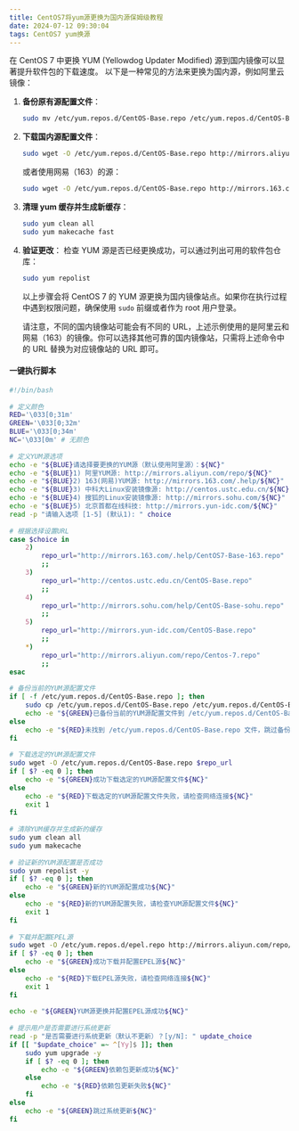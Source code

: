 ```yaml
---
title: CentOS7将yum源更换为国内源保姆级教程
date: 2024-07-12 09:30:04
tags: CentOS7 yum换源
---
```


在 CentOS 7 中更换 YUM (Yellowdog Updater Modified) 源到国内镜像可以显著提升软件包的下载速度。
以下是一种常见的方法来更换为国内源，例如阿里云镜像：

1. **备份原有源配置文件**：
   ```sh
   sudo mv /etc/yum.repos.d/CentOS-Base.repo /etc/yum.repos.d/CentOS-Base.repo.backup
   ```
2. **下载国内源配置文件**：
   ```sh
   sudo wget -O /etc/yum.repos.d/CentOS-Base.repo http://mirrors.aliyun.com/repo/Centos-7.repo
   ```
   
   或者使用网易（163）的源：
   ```sh
   sudo wget -O /etc/yum.repos.d/CentOS-Base.repo http://mirrors.163.com/.help/CentOS7-Base-163.repo
   ```
3. **清理 yum 缓存并生成新缓存**：
   ```sh
   sudo yum clean all
   sudo yum makecache fast
   ```
4. **验证更改**：
检查 YUM 源是否已经更换成功，可以通过列出可用的软件包仓库：
   ```sh
   sudo yum repolist
   ```

	以上步骤会将 CentOS 7 的 YUM 源更换为国内镜像站点。如果你在执行过程中遇到权限问题，确保使用 `sudo` 前缀或者作为 root 用户登录。

	请注意，不同的国内镜像站可能会有不同的 URL，上述示例使用的是阿里云和网易（163）的镜像。你可以选择其他可靠的国内镜像站，只需将上述命令中的 URL 替换为对应镜像站的 URL 即可。

#### 一键执行脚本

```sh
#!/bin/bash
 
# 定义颜色
RED='\033[0;31m'
GREEN='\033[0;32m'
BLUE='\033[0;34m'
NC='\033[0m' # 无颜色
 
# 定义YUM源选项
echo -e "${BLUE}请选择要更换的YUM源（默认使用阿里源）：${NC}"
echo -e "${BLUE}1) 阿里YUM源: http://mirrors.aliyun.com/repo/${NC}"
echo -e "${BLUE}2) 163(网易)YUM源: http://mirrors.163.com/.help/${NC}"
echo -e "${BLUE}3) 中科大Linux安装镜像源: http://centos.ustc.edu.cn/${NC}"
echo -e "${BLUE}4) 搜狐的Linux安装镜像源: http://mirrors.sohu.com/${NC}"
echo -e "${BLUE}5) 北京首都在线科技: http://mirrors.yun-idc.com/${NC}"
read -p "请输入选项 [1-5] (默认1): " choice
 
# 根据选择设置URL
case $choice in
    2)
        repo_url="http://mirrors.163.com/.help/CentOS7-Base-163.repo"
        ;;
    3)
        repo_url="http://centos.ustc.edu.cn/CentOS-Base.repo"
        ;;
    4)
        repo_url="http://mirrors.sohu.com/help/CentOS-Base-sohu.repo"
        ;;
    5)
        repo_url="http://mirrors.yun-idc.com/CentOS-Base.repo"
        ;;
    *)
        repo_url="http://mirrors.aliyun.com/repo/Centos-7.repo"
        ;;
esac
 
# 备份当前的YUM源配置文件
if [ -f /etc/yum.repos.d/CentOS-Base.repo ]; then
    sudo cp /etc/yum.repos.d/CentOS-Base.repo /etc/yum.repos.d/CentOS-Base.repo.bak
    echo -e "${GREEN}已备份当前的YUM源配置文件到 /etc/yum.repos.d/CentOS-Base.repo.bak${NC}"
else
    echo -e "${RED}未找到 /etc/yum.repos.d/CentOS-Base.repo 文件，跳过备份步骤${NC}"
fi
 
# 下载选定的YUM源配置文件
sudo wget -O /etc/yum.repos.d/CentOS-Base.repo $repo_url
if [ $? -eq 0 ]; then
    echo -e "${GREEN}成功下载选定的YUM源配置文件${NC}"
else
    echo -e "${RED}下载选定的YUM源配置文件失败，请检查网络连接${NC}"
    exit 1
fi
 
# 清除YUM缓存并生成新的缓存
sudo yum clean all
sudo yum makecache
 
# 验证新的YUM源配置是否成功
sudo yum repolist -y
if [ $? -eq 0 ]; then
    echo -e "${GREEN}新的YUM源配置成功${NC}"
else
    echo -e "${RED}新的YUM源配置失败，请检查YUM源配置文件${NC}"
    exit 1
fi
 
# 下载并配置EPEL源
sudo wget -O /etc/yum.repos.d/epel.repo http://mirrors.aliyun.com/repo/epel-7.repo
if [ $? -eq 0 ]; then
    echo -e "${GREEN}成功下载并配置EPEL源${NC}"
else
    echo -e "${RED}下载EPEL源失败，请检查网络连接${NC}"
    exit 1
fi
 
echo -e "${GREEN}YUM源更换并配置EPEL源成功${NC}"
 
# 提示用户是否需要进行系统更新
read -p "是否需要进行系统更新（默认不更新）？[y/N]: " update_choice
if [[ "$update_choice" =~ ^[Yy]$ ]]; then
    sudo yum upgrade -y
    if [ $? -eq 0 ]; then
        echo -e "${GREEN}依赖包更新成功${NC}"
    else
        echo -e "${RED}依赖包更新失败${NC}"
    fi
else
    echo -e "${GREEN}跳过系统更新${NC}"
fi
```
